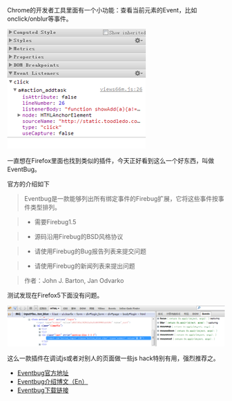 

Chrome的开发者工具里面有一个小功能：查看当前元素的Event，比如onclick/onblur等事件。

![image](/images/upload_dropbox/201107/chrome_event.png)

一直想在Firefox里面也找到类似的插件，今天正好看到这么一个好东西，叫做EventBug。

官方的介绍如下

> Eventbug是一款能够列出所有绑定事件的Firebug扩展，它将这些事件按事件类型排列。

>

>   * 需要Firebug1.5

>   * 源码沿用Firebug的BSD风格协议

>   * 请使用Firebug的Bug报告列表来提交问题

>   * 请使用Firebug的新闻列表来提出问题

>

> 作者：John J. Barton, Jan Odvarko

测试发现在Firefox5下面没有问题。

[![image](/images/upload_dropbox/201107/eventbug.png)](../../static/images/2011/07/eventbug.png)

这么一款插件在调试js或者对别人的页面做一些js hack特别有用，强烈推荐之。

  * [Eventbug官方地址](http://getfirebug.com/wiki/index.php/Firebug_Extensions#Eventbug)
  * [Eventbug介绍博文（En）](http://www.softwareishard.com/blog/firebug/eventbug-alpha-released/)
  * [Eventbug下载链接](http://getfirebug.com/releases/eventbug/)


